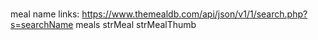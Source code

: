 ###
meal name links: https://www.themealdb.com/api/json/v1/1/search.php?s=searchName
meals
strMeal
strMealThumb
